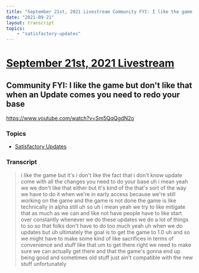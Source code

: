 ```yaml
---
title: "September 21st, 2021 Livestream Community FYI: I like the game but don't like that when an Update comes you need to redo your base"
date: "2021-09-21"
layout: transcript
topics:
    - "satisfactory-updates"
---
```

# [September 21st, 2021 Livestream](../2021-09-21.md)
## Community FYI: I like the game but don't like that when an Update comes you need to redo your base
https://www.youtube.com/watch?v=Sm5QqQgdN2o

### Topics
* [Satisfactory Updates](../topics/satisfactory-updates.md)

### Transcript

> i like the game but it's i don't like the fact that i don't know update come with all the changes you need to do your base uh i mean yeah we we don't like that either but it's kind of the that's sort of the way we have to do it when we're in early access because we're still working on the game and the game is not done the game is like technically in alpha still uh so uh i mean yeah we try to like mitigate that as much as we can and like not have people have to like start over constantly whenever we do these updates we do a lot of things to so so that folks don't have to do too much yeah uh when we do updates but uh ultimately the goal is to get the game to 1.0 uh and so we might have to make some kind of like sacrifices in terms of convenience and stuff like that um to get there right we need to make sure we can actually get there and that the game's gonna end up being good and sometimes old stuff just ain't compatible with the new stuff unfortunately
